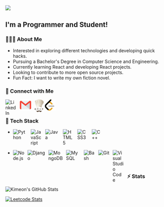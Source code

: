 <img src="banner.png" />

## I'm a Programmer and Student!

### 👨🏻‍💻 About Me
- Interested in exploring different technologies and developing quick hacks.
- Pursuing a Bachelor's Degree in Computer Science and Engineering.
- Currently learning React and developing React projects.
- Looking to contribute to more open source projects.
- Fun Fact: I want to write my own fiction novel.

### 🤝 Connect with Me

<a href="https://linkedin.com/in/rajat-chaudhari"><img align="left" alt="LinkedIn" width="35px" src="https://cdn.jsdelivr.net/gh/devicons/devicon/icons/linkedin/linkedin-original.svg" style="padding-right:10px;padding-right:10px;" ></a>

<a href="mailto:kimeon836@gmail.com"><img align="left" alt="Email" width="35px" src="./.github/gmail.png" style="padding-right:10px;" ></a>

<a href="https://codechef.com/users/kimeon"><img align="left" alt="CodeChef" width="30px" src="./.github/codechef.png" ></a>

<a href="https://leetcode.com/kimeon836"><img align="left" alt="Leetcode" width="35px" src="./.github/leetcode.svg"></a>

<br/>
<br/>

### 🔧 Tech Stack

<ul>
<li>
<!-- languages -->

<a href="https://www.python.org"><img align="left" alt="Python" width="45px" src="https://cdn.jsdelivr.net/gh/devicons/devicon/icons/python/python-original-wordmark.svg" style="padding-right:10px;" ></a>

<a href="https://www.javascript.com/"><img align="left" alt="JavaScript" width="35px" src="https://cdn.jsdelivr.net/gh/devicons/devicon/icons/javascript/javascript-original.svg" style="padding-right:10px;" ></a>

<a href="https://www.java.com/"><img align="left" alt="Java" width="45px" src="https://cdn.jsdelivr.net/gh/devicons/devicon/icons/java/java-original-wordmark.svg" style="padding-right:10px;" ></a>

<a href="https://developer.mozilla.org/en-US/docs/Glossary/HTML5"><img align="left" alt="HTML5" width="35px" src="https://cdn.jsdelivr.net/gh/devicons/devicon/icons/html5/html5-original.svg" style="padding-right:10px;" /></a>

<a href="https://developer.mozilla.org/en-US/docs/Web/CSS"><img align="left" alt="CSS3" width="35px" src="https://cdn.jsdelivr.net/gh/devicons/devicon/icons/css3/css3-original.svg" style="padding-right:10px;" /></a>

<a href="https://en.wikipedia.org/wiki/C%2B%2B"><img align="left" alt="C++" width="35px" src="https://cdn.jsdelivr.net/gh/devicons/devicon/icons/cplusplus/cplusplus-original.svg" style="padding-right:10px;" ></a>

</li>
<br/>
<li>
<!-- others -->

<a href="https://nodejs.org/"><img align="left" alt="Node.js" width="35px" src="https://cdn.jsdelivr.net/gh/devicons/devicon/icons/nodejs/nodejs-original.svg" style="padding-right:10px;" /></a>

<a href="https://www.djangoproject.com/"><img align="left" alt="Django" width="55px" src="https://cdn.jsdelivr.net/gh/devicons/devicon/icons/django/django-plain-wordmark.svg" style="padding-right:10px;" ></a>

<a href="https://www.mongodb.com/"><img align="left" alt="MongoDB" width="45px" src="https://cdn.jsdelivr.net/gh/devicons/devicon/icons/mongodb/mongodb-original-wordmark.svg" style="padding-right:10px;" /></a>

<a href="https://www.mysql.com/"><img align="left" alt="MySQL" width="45px" src="https://cdn.jsdelivr.net/gh/devicons/devicon/icons/mysql/mysql-original-wordmark.svg" style="padding-right:10px;" /></a>

<a href="https://en.wikipedia.org/wiki/Bash_(Unix_shell)"><img align="left" alt="Bash" width="35px" src="https://cdn.jsdelivr.net/gh/devicons/devicon/icons/bash/bash-plain.svg" style="padding-right:10px;" ></a>

<a href="https://git-scm.com/"><img align="left" alt="Git" width="35px" src="https://cdn.jsdelivr.net/gh/devicons/devicon/icons/git/git-original.svg" style="padding-right:10px;" /></a>

<a href="https://code.visualstudio.com/"><img align="left" alt="Visual Studio Code" width="35px" src="https://cdn.jsdelivr.net/gh/devicons/devicon/icons/vscode/vscode-original.svg" style="padding-right:10px;" /></a>

</li>
</ul>
<br />

### :zap: Stats

<img alt="Kimeon's GitHub Stats" src="https://github-readme-stats.vercel.app/api?username=kimeon836&show_icons=true&hide=prs,contribs" />

<a href="https://leetcode.com/kimeon836"><img alt="Leetcode Stats" src="https://leetcard.jacoblin.cool/Kimeon836?cache=0&hide=ranking&ext=contest" /></a>


</details>
<br />